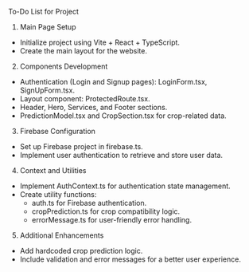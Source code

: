 To-Do List for Project
1. Main Page Setup
 - Initialize project using Vite + React + TypeScript.
 - Create the main layout for the website.

2. Components Development
 - Authentication (Login and Signup pages): LoginForm.tsx, SignUpForm.tsx.
 - Layout component: ProtectedRoute.tsx.
 - Header, Hero, Services, and Footer sections.
 - PredictionModel.tsx and CropSection.tsx for crop-related data.

3. Firebase Configuration
 - Set up Firebase project in firebase.ts.
 - Implement user authentication to retrieve and store user data.

4. Context and Utilities
 - Implement AuthContext.ts for authentication state management.
 - Create utility functions:
    - auth.ts for Firebase authentication.
    - cropPrediction.ts for crop compatibility logic.
    - errorMessage.ts for user-friendly error handling.

5. Additional Enhancements
 - Add hardcoded crop prediction logic.
 - Include validation and error messages for a better user experience.
